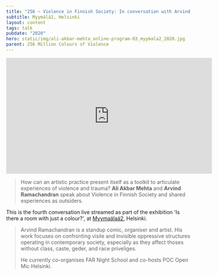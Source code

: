 ```yaml
---
title: "256 ~ Violence in Finnish Society: In conversation with Arvind Ramachandran"
subtitle: Myymälä2, Helsinki
layout: content
tags: talk
pubdate: "2020"
hero: static/img/ali-akbar-mehta_online-program-03_myymala2_2020.jpg
parent: 256 Million Colours of Violence
---
```

<iframe width="560" height="315" src="https://www.youtube.com/embed/G2tqATySUSU" frameborder="0" allow="accelerometer; autoplay; encrypted-media; gyroscope; picture-in-picture" allowfullscreen></iframe>

> How can an artistic practice present itself as a toolkit to articulate experiences of violence and trauma? **Ali Akbar Mehta** and **Arvind Ramachandran** speak about Violence in Finnish Society and shared experiences as outsiders.

This is the fourth conversation live streamed as part of the exhibition 'Is there a room with just a colour?', at [Myymaälaä2](https://www.myymala2.com/), Helsinki.

> Arvind Ramachandran is a standup comic, organiser and artist. His work focuses on confronting visile and invisible oppressive structures operating in contemporary society, especially as they affect thoses without class, caste, geder, and race priveliges.
>
> He currently co-organises FAR Night School and co-hosts POC Open Mic Helsinki.
